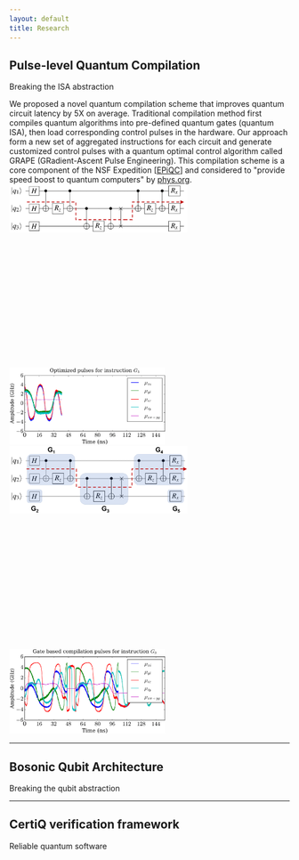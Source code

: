 ```yaml
---
layout: default
title: Research
---
```



Pulse-level Quantum Compilation
-------------------
<p id="secondarytitle"> Breaking the ISA abstraction </p> 
We proposed a novel quantum compilation scheme that improves quantum circuit latency by 5X on average. Traditional compilation method first compiles quantum algorithms into pre-defined quantum gates (quantum ISA), then load corresponding control pulses in the hardware. Our approach form a new set of aggregated instructions for each circuit and generate customized control pulses with a quantum optimal control algorithm called GRAPE (GRadient-Ascent Pulse Engineering). This compilation
scheme is a core component of the NSF Expedition [<a href="epiqc.uchicago.edu">EPiQC</a>] and considered to "provide speed boost to quantum computers" by <a href="https://phys.org/news/2019-04-boost-quantum.html">phys.org</a>. 

<img src="../assets/img/QAOA_CriticalPath.png" width="320" style="padding-bottom: 120px;">
<img src="../assets/img/qaoa_demo.png" width="280" style="padding-top: 120px;">
<img src="../assets/img/QAOA_Aggregated.png"  width="320" style="padding-bottom: 120px;">
<img src="../assets/img/qaoa_demo1.png" width="280" style="padding-top: 120px;">

* * *

Bosonic Qubit Architecture
------------------------
<p id="secondarytitle"> Breaking the qubit abstraction </p> 


***

CertiQ verification framework
-------------------------
<p id="secondarytitle"> Reliable quantum software</p> 
